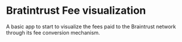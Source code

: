 # Bratintrust Fee visualization

A basic app to start to visualize the fees paid to the Braintrust network through its fee conversion mechanism.
